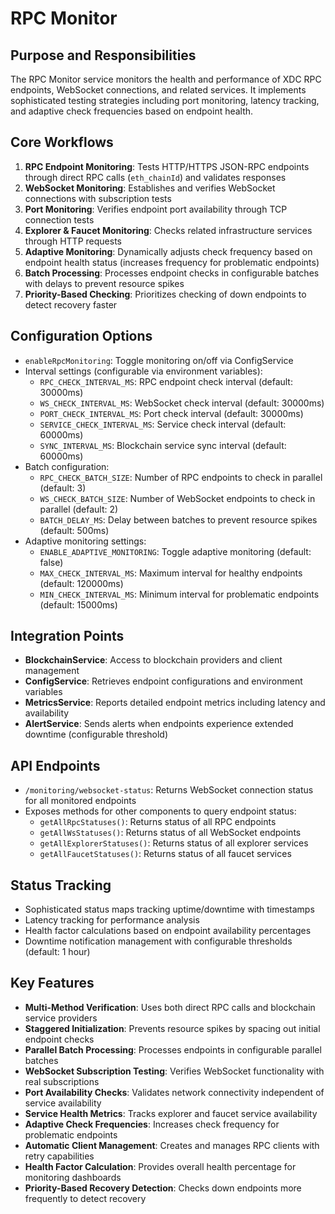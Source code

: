 # RPC Monitor

## Purpose and Responsibilities

The RPC Monitor service monitors the health and performance of XDC RPC endpoints, WebSocket connections, and related services. It implements sophisticated testing strategies including port monitoring, latency tracking, and adaptive check frequencies based on endpoint health.

## Core Workflows

1. **RPC Endpoint Monitoring**: Tests HTTP/HTTPS JSON-RPC endpoints through direct RPC calls (`eth_chainId`) and validates responses
2. **WebSocket Monitoring**: Establishes and verifies WebSocket connections with subscription tests
3. **Port Monitoring**: Verifies endpoint port availability through TCP connection tests
4. **Explorer & Faucet Monitoring**: Checks related infrastructure services through HTTP requests
5. **Adaptive Monitoring**: Dynamically adjusts check frequency based on endpoint health status (increases frequency for problematic endpoints)
6. **Batch Processing**: Processes endpoint checks in configurable batches with delays to prevent resource spikes
7. **Priority-Based Checking**: Prioritizes checking of down endpoints to detect recovery faster

## Configuration Options

- `enableRpcMonitoring`: Toggle monitoring on/off via ConfigService
- Interval settings (configurable via environment variables):
  - `RPC_CHECK_INTERVAL_MS`: RPC endpoint check interval (default: 30000ms)
  - `WS_CHECK_INTERVAL_MS`: WebSocket check interval (default: 30000ms)
  - `PORT_CHECK_INTERVAL_MS`: Port check interval (default: 30000ms)
  - `SERVICE_CHECK_INTERVAL_MS`: Service check interval (default: 60000ms)
  - `SYNC_INTERVAL_MS`: Blockchain service sync interval (default: 60000ms)
- Batch configuration:
  - `RPC_CHECK_BATCH_SIZE`: Number of RPC endpoints to check in parallel (default: 3)
  - `WS_CHECK_BATCH_SIZE`: Number of WebSocket endpoints to check in parallel (default: 2)
  - `BATCH_DELAY_MS`: Delay between batches to prevent resource spikes (default: 500ms)
- Adaptive monitoring settings:
  - `ENABLE_ADAPTIVE_MONITORING`: Toggle adaptive monitoring (default: false)
  - `MAX_CHECK_INTERVAL_MS`: Maximum interval for healthy endpoints (default: 120000ms)
  - `MIN_CHECK_INTERVAL_MS`: Minimum interval for problematic endpoints (default: 15000ms)

## Integration Points

- **BlockchainService**: Access to blockchain providers and client management
- **ConfigService**: Retrieves endpoint configurations and environment variables
- **MetricsService**: Reports detailed endpoint metrics including latency and availability
- **AlertService**: Sends alerts when endpoints experience extended downtime (configurable threshold)

## API Endpoints

- `/monitoring/websocket-status`: Returns WebSocket connection status for all monitored endpoints
- Exposes methods for other components to query endpoint status:
  - `getAllRpcStatuses()`: Returns status of all RPC endpoints
  - `getAllWsStatuses()`: Returns status of all WebSocket endpoints
  - `getAllExplorerStatuses()`: Returns status of all explorer services
  - `getAllFaucetStatuses()`: Returns status of all faucet services

## Status Tracking

- Sophisticated status maps tracking uptime/downtime with timestamps
- Latency tracking for performance analysis
- Health factor calculations based on endpoint availability percentages
- Downtime notification management with configurable thresholds (default: 1 hour)

## Key Features

- **Multi-Method Verification**: Uses both direct RPC calls and blockchain service providers
- **Staggered Initialization**: Prevents resource spikes by spacing out initial endpoint checks
- **Parallel Batch Processing**: Processes endpoints in configurable parallel batches
- **WebSocket Subscription Testing**: Verifies WebSocket functionality with real subscriptions
- **Port Availability Checks**: Validates network connectivity independent of service availability
- **Service Health Metrics**: Tracks explorer and faucet service availability
- **Adaptive Check Frequencies**: Increases check frequency for problematic endpoints
- **Automatic Client Management**: Creates and manages RPC clients with retry capabilities
- **Health Factor Calculation**: Provides overall health percentage for monitoring dashboards
- **Priority-Based Recovery Detection**: Checks down endpoints more frequently to detect recovery
